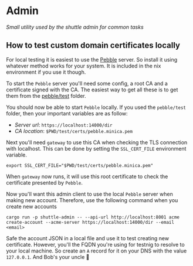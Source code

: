 # Admin

<!-- markdownlint-disable-next-line -->
*Small utility used by the shuttle admin for common tasks*

## How to test custom domain certificates locally

For local testing it is easiest to use the [Pebble](https://github.com/letsencrypt/pebble) server. So install it using
whatever method works for your system. It is included in the nix environment if you use it though.

To start the `Pebble` server you'll need some config, a root CA and a certificate signed with the CA. The easiest way
to get all these is to get them from the [pebble/test](https://github.com/letsencrypt/pebble/tree/main/test) folder.

You should now be able to start `Pebble` locally. If you used the `pebble/test` folder, then your important
variables are as follow:

- *Server url*: `https://localhost:14000/dir`
- *CA location*: `$PWD/test/certs/pebble.minica.pem`

Next you'll need `gateway` to use this CA when checking the TLS connection with localhost. This can be done by
setting the `SSL_CERT_FILE` environment variable.

``` shell
export SSL_CERT_FILE="$PWD/test/certs/pebble.minica.pem"
```

When `gateway` now runs, it will use this root certificate to check the certificate presented by `Pebble`.

Now you'll want this admin client to use the local `Pebble` server when making new account. Therefore, use the
following command when you create new accounts

``` shell
cargo run -p shuttle-admin -- --api-url http://localhost:8001 acme create-account --acme-server https://localhost:14000/dir --email <email>
```

Safe the account JSON in a local file and use it to test creating new certificate. However, you'll the FQDN you're
using for testnig to resolve to your local machine. So create an `A` record for it on your DNS with the value
`127.0.0.1`. And Bob's your uncle 🎉
